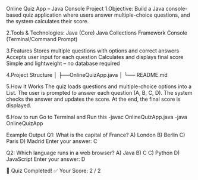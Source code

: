 Online Quiz App – Java Console Project
1.Objective:
Build a Java console-based quiz application where users answer multiple-choice questions, and the system calculates their score.

2.Tools & Technologies:
Java (Core)
Java Collections Framework
Console (Terminal/Command Prompt)

3.Features
Stores multiple questions with options and correct answers
Accepts user input for each question
Calculates and displays final score
Simple and lightweight – no database required

4.Project Structure
│
├──OnlineQuizApp.java
│
└── README.md

5.How It Works
The quiz loads questions and multiple-choice options into a List.
The user is prompted to answer each question (A, B, C, D).
The system checks the answer and updates the score.
At the end, the final score is displayed.

6.How to run
Go to Terminal and Run this
-javac OnlineQuizApp.java
-java OnlineQuizApp

Example Output
Q1: What is the capital of France?
A) London
B) Berlin
C) Paris
D) Madrid
Enter your answer: C

Q2: Which language runs in a web browser?
A) Java
B) C
C) Python
D) JavaScript
Enter your answer: D

🎯 Quiz Completed!
✅ Your Score: 2 / 2
